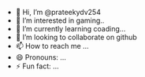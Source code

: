 - 👋 Hi, I’m @prateekydv254
- 👀 I’m interested in gaming..
- 🌱 I’m currently learning coading...
- 💞️ I’m looking to collaborate on github
- 📫 How to reach me ...
- 😄 Pronouns: ...
- ⚡ Fun fact: ...

<!---
prateekydv254/prateekydv254 is a ✨ special ✨ repository because its `README.md` (this file) appears on your GitHub profile.
You can click the Preview link to take a look at your changes.
--->
